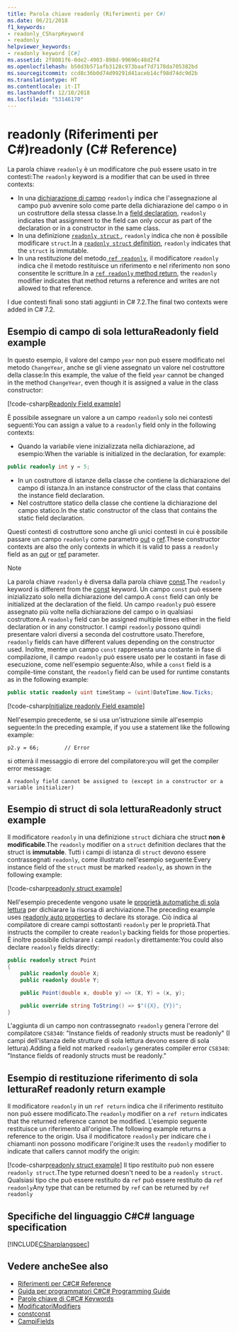 ```yaml
---
title: Parola chiave readonly (Riferimenti per C#)
ms.date: 06/21/2018
f1_keywords:
- readonly_CSharpKeyword
- readonly
helpviewer_keywords:
- readonly keyword [C#]
ms.assetid: 2f8081f6-0de2-4903-898d-99696c48d2f4
ms.openlocfilehash: b50d3b571afb3128c973baaf7d7178da705382bd
ms.sourcegitcommit: ccd8c36b0d74d99291d41aceb14cf98d74dc9d2b
ms.translationtype: HT
ms.contentlocale: it-IT
ms.lasthandoff: 12/10/2018
ms.locfileid: "53146170"
---
```

# <a name="readonly-c-reference"></a><span data-ttu-id="283f6-102">readonly (Riferimenti per C#)</span><span class="sxs-lookup"><span data-stu-id="283f6-102">readonly (C# Reference)</span></span>

<span data-ttu-id="283f6-103">La parola chiave `readonly` è un modificatore che può essere usato in tre contesti:</span><span class="sxs-lookup"><span data-stu-id="283f6-103">The `readonly` keyword is a modifier that can be used in three contexts:</span></span>

- <span data-ttu-id="283f6-104">In una [dichiarazione di campo](#readonly-field-example) `readonly` indica che l'assegnazione al campo può avvenire solo come parte della dichiarazione del campo o in un costruttore della stessa classe.</span><span class="sxs-lookup"><span data-stu-id="283f6-104">In a [field declaration](#readonly-field-example), `readonly` indicates that assignment to the field can only occur as part of the declaration or in a constructor in the same class.</span></span>
- <span data-ttu-id="283f6-105">In una definizione [`readonly struct` ](#readonly-struct-example), `readonly` indica che non è possibile modificare `struct`.</span><span class="sxs-lookup"><span data-stu-id="283f6-105">In a [`readonly struct` definition](#readonly-struct-example), `readonly` indicates that the `struct` is immutable.</span></span>
- <span data-ttu-id="283f6-106">In una restituzione del metodo[ `ref readonly`](#ref-readonly-return-example), il modificatore `readonly` indica che il metodo restituisce un riferimento e nel riferimento non sono consentite le scritture.</span><span class="sxs-lookup"><span data-stu-id="283f6-106">In a [`ref readonly` method return](#ref-readonly-return-example), the `readonly` modifier indicates that method returns a reference and writes are not allowed to that reference.</span></span>

<span data-ttu-id="283f6-107">I due contesti finali sono stati aggiunti in C# 7.2.</span><span class="sxs-lookup"><span data-stu-id="283f6-107">The final two contexts were added in C# 7.2.</span></span>

## <a name="readonly-field-example"></a><span data-ttu-id="283f6-108">Esempio di campo di sola lettura</span><span class="sxs-lookup"><span data-stu-id="283f6-108">Readonly field example</span></span>

<span data-ttu-id="283f6-109">In questo esempio, il valore del campo `year` non può essere modificato nel metodo `ChangeYear`, anche se gli viene assegnato un valore nel costruttore della classe:</span><span class="sxs-lookup"><span data-stu-id="283f6-109">In this example, the value of the field `year` cannot be changed in the method `ChangeYear`, even though it is assigned a value in the class constructor:</span></span>

[!code-csharp[Readonly Field example](~/samples/snippets/csharp/keywords/ReadonlyKeywordExamples.cs#ReadonlyField)]

<span data-ttu-id="283f6-110">È possibile assegnare un valore a un campo `readonly` solo nei contesti seguenti:</span><span class="sxs-lookup"><span data-stu-id="283f6-110">You can assign a value to a `readonly` field only in the following contexts:</span></span>

- <span data-ttu-id="283f6-111">Quando la variabile viene inizializzata nella dichiarazione, ad esempio:</span><span class="sxs-lookup"><span data-stu-id="283f6-111">When the variable is initialized in the declaration, for example:</span></span>

```csharp
public readonly int y = 5;
```

- <span data-ttu-id="283f6-112">In un costruttore di istanze della classe che contiene la dichiarazione del campo di istanza.</span><span class="sxs-lookup"><span data-stu-id="283f6-112">In an instance constructor of the class that contains the instance field declaration.</span></span>
- <span data-ttu-id="283f6-113">Nel costruttore statico della classe che contiene la dichiarazione del campo statico.</span><span class="sxs-lookup"><span data-stu-id="283f6-113">In the static constructor of the class that contains the static field declaration.</span></span>

<span data-ttu-id="283f6-114">Questi contesti di costruttore sono anche gli unici contesti in cui è possibile passare un campo `readonly` come parametro [out](out-parameter-modifier.md) o [ref](ref.md).</span><span class="sxs-lookup"><span data-stu-id="283f6-114">These constructor contexts are also the only contexts in which it is valid to pass a `readonly` field as an [out](out-parameter-modifier.md) or [ref](ref.md) parameter.</span></span>

> [!NOTE]
> <span data-ttu-id="283f6-115">La parola chiave `readonly` è diversa dalla parola chiave [const](const.md).</span><span class="sxs-lookup"><span data-stu-id="283f6-115">The `readonly` keyword is different from the [const](const.md) keyword.</span></span> <span data-ttu-id="283f6-116">Un campo `const` può essere inizializzato solo nella dichiarazione del campo.</span><span class="sxs-lookup"><span data-stu-id="283f6-116">A `const` field can only be initialized at the declaration of the field.</span></span> <span data-ttu-id="283f6-117">Un campo `readonly` può essere assegnato più volte nella dichiarazione del campo o in qualsiasi costruttore.</span><span class="sxs-lookup"><span data-stu-id="283f6-117">A `readonly` field can be assigned multiple times either in the field declaration or in any constructor.</span></span> <span data-ttu-id="283f6-118">I campi `readonly` possono quindi presentare valori diversi a seconda del costruttore usato.</span><span class="sxs-lookup"><span data-stu-id="283f6-118">Therefore, `readonly` fields can have different values depending on the constructor used.</span></span> <span data-ttu-id="283f6-119">Inoltre, mentre un campo `const` rappresenta una costante in fase di compilazione, il campo `readonly` può essere usato per le costanti in fase di esecuzione, come nell'esempio seguente:</span><span class="sxs-lookup"><span data-stu-id="283f6-119">Also, while a `const` field is a compile-time constant, the `readonly` field can be used for runtime constants as in the following example:</span></span>

```csharp
public static readonly uint timeStamp = (uint)DateTime.Now.Ticks;
```

[!code-csharp[Initialize readonly Field example](~/samples/snippets/csharp/keywords/ReadonlyKeywordExamples.cs#InitReadonlyField)]

<span data-ttu-id="283f6-120">Nell'esempio precedente, se si usa un'istruzione simile all'esempio seguente:</span><span class="sxs-lookup"><span data-stu-id="283f6-120">In the preceding example, if you use a statement like the following example:</span></span>

`p2.y = 66;        // Error`

<span data-ttu-id="283f6-121">si otterrà il messaggio di errore del compilatore:</span><span class="sxs-lookup"><span data-stu-id="283f6-121">you will get the compiler error message:</span></span>

`A readonly field cannot be assigned to (except in a constructor or a variable initializer)`

## <a name="readonly-struct-example"></a><span data-ttu-id="283f6-122">Esempio di struct di sola lettura</span><span class="sxs-lookup"><span data-stu-id="283f6-122">Readonly struct example</span></span>

<span data-ttu-id="283f6-123">Il modificatore `readonly` in una definizione `struct` dichiara che struct **non è modificabile**.</span><span class="sxs-lookup"><span data-stu-id="283f6-123">The `readonly` modifier on a `struct` definition declares that the struct is **immutable**.</span></span> <span data-ttu-id="283f6-124">Tutti i campi di istanza di `struct` devono essere contrassegnati `readonly`, come illustrato nell'esempio seguente:</span><span class="sxs-lookup"><span data-stu-id="283f6-124">Every instance field of the `struct` must be marked `readonly`, as shown in the following example:</span></span>

[!code-csharp[readonly struct example](~/samples/snippets/csharp/keywords/ReadonlyKeywordExamples.cs#ReadonlyStruct)]

<span data-ttu-id="283f6-125">Nell'esempio precedente vengono usate le [proprietà automatiche di sola lettura](../../properties.md#read-only) per dichiarare la risorsa di archiviazione.</span><span class="sxs-lookup"><span data-stu-id="283f6-125">The preceding example uses [readonly auto properties](../../properties.md#read-only) to declare its storage.</span></span> <span data-ttu-id="283f6-126">Ciò indica al compilatore di creare campi sottostanti `readonly` per le proprietà.</span><span class="sxs-lookup"><span data-stu-id="283f6-126">That instructs the compiler to create `readonly` backing fields for those properties.</span></span> <span data-ttu-id="283f6-127">È inoltre possibile dichiarare i campi `readonly` direttamente:</span><span class="sxs-lookup"><span data-stu-id="283f6-127">You could also declare `readonly` fields directly:</span></span>

```csharp
public readonly struct Point
{
    public readonly double X;
    public readonly double Y;

    public Point(double x, double y) => (X, Y) = (x, y);

    public override string ToString() => $"({X}, {Y})";
}
```

<span data-ttu-id="283f6-128">L'aggiunta di un campo non contrassegnato `readonly` genera l'errore del compilatore `CS8340`: "Instance fields of readonly structs must be readonly" (I campi dell'istanza delle strutture di sola lettura devono essere di sola lettura).</span><span class="sxs-lookup"><span data-stu-id="283f6-128">Adding a field not marked `readonly` generates compiler error `CS8340`: "Instance fields of readonly structs must be readonly."</span></span>

## <a name="ref-readonly-return-example"></a><span data-ttu-id="283f6-129">Esempio di restituzione riferimento di sola lettura</span><span class="sxs-lookup"><span data-stu-id="283f6-129">Ref readonly return example</span></span>

<span data-ttu-id="283f6-130">Il modificatore `readonly` in un `ref return` indica che il riferimento restituito non può essere modificato.</span><span class="sxs-lookup"><span data-stu-id="283f6-130">The `readonly` modifier on a `ref return` indicates that the returned reference cannot be modified.</span></span> <span data-ttu-id="283f6-131">L'esempio seguente restituisce un riferimento all'origine.</span><span class="sxs-lookup"><span data-stu-id="283f6-131">The following example returns a reference to the origin.</span></span> <span data-ttu-id="283f6-132">Usa il modificatore `readonly` per indicare che i chiamanti non possono modificare l'origine:</span><span class="sxs-lookup"><span data-stu-id="283f6-132">It uses the `readonly` modifier to indicate that callers cannot modify the origin:</span></span>

[!code-csharp[readonly struct example](~/samples/snippets/csharp/keywords/ReadonlyKeywordExamples.cs#ReadonlyReturn)]
<span data-ttu-id="283f6-133">Il tipo restituito può non essere `readonly struct`.</span><span class="sxs-lookup"><span data-stu-id="283f6-133">The type returned doesn't need to be a `readonly struct`.</span></span> <span data-ttu-id="283f6-134">Qualsiasi tipo che può essere restituito da `ref` può essere restituito da `ref readonly`</span><span class="sxs-lookup"><span data-stu-id="283f6-134">Any type that can be returned by `ref` can be returned by `ref readonly`</span></span>

## <a name="c-language-specification"></a><span data-ttu-id="283f6-135">Specifiche del linguaggio C#</span><span class="sxs-lookup"><span data-stu-id="283f6-135">C# language specification</span></span>

[!INCLUDE[CSharplangspec](~/includes/csharplangspec-md.md)]

## <a name="see-also"></a><span data-ttu-id="283f6-136">Vedere anche</span><span class="sxs-lookup"><span data-stu-id="283f6-136">See also</span></span>

- [<span data-ttu-id="283f6-137">Riferimenti per C#</span><span class="sxs-lookup"><span data-stu-id="283f6-137">C# Reference</span></span>](../index.md)
- [<span data-ttu-id="283f6-138">Guida per programmatori C#</span><span class="sxs-lookup"><span data-stu-id="283f6-138">C# Programming Guide</span></span>](../../programming-guide/index.md)
- [<span data-ttu-id="283f6-139">Parole chiave di C#</span><span class="sxs-lookup"><span data-stu-id="283f6-139">C# Keywords</span></span>](index.md)
- [<span data-ttu-id="283f6-140">Modificatori</span><span class="sxs-lookup"><span data-stu-id="283f6-140">Modifiers</span></span>](modifiers.md)
- [<span data-ttu-id="283f6-141">const</span><span class="sxs-lookup"><span data-stu-id="283f6-141">const</span></span>](const.md)
- [<span data-ttu-id="283f6-142">Campi</span><span class="sxs-lookup"><span data-stu-id="283f6-142">Fields</span></span>](../../programming-guide/classes-and-structs/fields.md)

